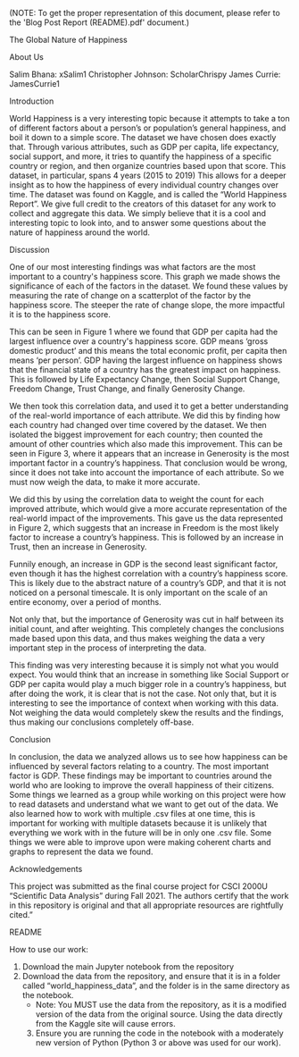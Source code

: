 ﻿
 (NOTE: To get the proper representation of this document, please refer to the 'Blog Post Report (README).pdf' document.)
 
 The Global Nature of Happiness


About Us


Salim Bhana: xSalim1
Christopher Johnson: ScholarChrispy
James Currie: JamesCurrie1


Introduction


World Happiness is a very interesting topic because it attempts to take a ton of different factors about a person’s or population’s general happiness, and boil it down to a simple score. The dataset we have chosen does exactly that. Through various attributes, such as GDP per capita, life expectancy, social support, and more, it tries to quantify the happiness of a specific country or region, and then organize countries based upon that score. This dataset, in particular, spans 4 years (2015 to 2019) This allows for a deeper insight as to how the happiness of every individual country changes over time. The dataset was found on Kaggle, and is called the “World Happiness Report”. We give full credit to the creators of this dataset for any work to collect and aggregate this data. We simply believe that it is a cool and interesting topic to look into, and to answer some questions about the nature of happiness around the world.


Discussion


One of our most interesting findings was what factors are the most important to a country's happiness score. This graph we made shows the significance of each of the factors in the dataset. We found these values by measuring the rate of change on a scatterplot of the factor by the happiness score. The steeper the rate of change slope, the more impactful it is to the happiness score.         


This can be seen in Figure 1 where we found that GDP per capita had the largest influence over a country's happiness score. GDP means ‘gross domestic product’ and this means the total economic profit, per capita then means ‘per person’. GDP having the largest influence on happiness shows that the financial state of a country has the greatest impact on happiness. This is followed by Life Expectancy Change, then Social Support Change, Freedom Change, Trust Change, and finally Generosity Change.
  

We then took this correlation data, and used it to get a better understanding of the real-world importance of each attribute. We did this by finding how each country had changed over time covered by the dataset. We then isolated the biggest improvement for each country; then counted the amount of other countries which also made this improvement. This can be seen in Figure 3, where it appears that an increase in Generosity is the most important factor in a country’s happiness. That conclusion would be wrong, since it does not take into account the importance of each attribute. So we must now weigh the data, to make it more accurate.  


 We did this by using the correlation data to weight the count for each improved attribute, which would give a more accurate representation of the real-world impact of the improvements. This gave us the data represented in Figure 2, which suggests that an increase in Freedom is the most likely factor to increase a country’s happiness. This is followed by an increase in Trust, then an increase in Generosity.


Funnily enough, an increase in GDP is the second least significant factor, even though it has the highest correlation with a country’s happiness score. This is likely due to the abstract nature of a country’s GDP, and that it is not noticed on a personal timescale. It is only important on the scale of an entire economy, over a period of months.


Not only that, but the importance of Generosity was cut in half between its initial count, and after weighting. This completely changes the conclusions made based upon this data, and thus makes weighing the data a very important step in the process of interpreting the data.


This finding was very interesting because it is simply not what you would expect. You would think that an increase in something like Social Support or GDP per capita would play a much bigger role in a country’s happiness, but after doing the work, it is clear that is not the case. Not only that, but it is interesting to see the importance of context when working with this data. Not weighing the data would completely skew the results and the findings, thus making our conclusions completely off-base.


Conclusion


In conclusion, the data we analyzed allows us to see how happiness can be influenced by several factors relating to a country. The most important factor is GDP. These findings may be important to countries around the world who are looking to improve the overall happiness of their citizens. Some things we learned as a group while working on this project were how to read datasets and understand what we want to get out of the data. We also learned how to work with multiple .csv files at one time, this is important for working with multiple datasets because it is unlikely that everything we work with in the future will be in only one .csv file. Some things we were able to improve upon were making coherent charts and graphs to represent the data we found. 


Acknowledgements


This project was submitted as the final course project for CSCI 2000U “Scientific Data Analysis” during Fall 2021. The authors certify that the work in this repository is original and that all appropriate resources are rightfully cited.”


README


How to use our work:


1. Download the main Jupyter notebook from the repository
2. Download the data from the repository, and ensure that it is in a folder called “world_happiness_data”, and the folder is in the same directory as the notebook.
   * Note: You MUST use the data from the repository, as it is a modified
        version of the data from the original source. Using the data directly
        from the Kaggle site will cause errors.
   3. Ensure you are running the code in the notebook with a moderately new version of Python (Python 3 or above was used for our work).
